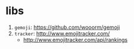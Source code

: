 # libs

1. `gemoji`: https://github.com/wooorm/gemoji
1. `tracker`: http://www.emojitracker.com/
   - http://www.emojitracker.com/api/rankings

